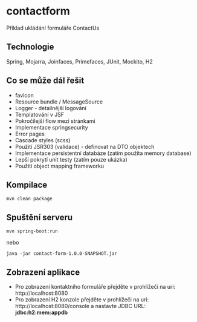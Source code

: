 # contactform

Příklad ukládání formuláře ContactUs

## Technologie
Spring, Mojarra, Joinfaces, Primefaces, JUnit, Mockito, H2

## Co se může dál řešit
- favicon
- Resource bundle / MessageSource
- Logger - detailnější logování
- Templatování v JSF
- Pokročilejší flow mezi stránkami
- Implementace springsecurity
- Error pages
- Cascade styles (scss)
- Použití JSR303 (validace) - definovat na DTO objektech
- Implementace persistentní databáze (zatím použita memory database)
- Lepší pokrytí unit testy (zatím pouze ukázka)
- Použití object mapping frameworku

## Kompilace
```
mvn clean package
```

## Spuštění serveru
```
mvn spring-boot:run
```
nebo
```
java -jar contact-form-1.0.0-SNAPSHOT.jar
```


## Zobrazení aplikace
- Pro zobrazení kontaktního formuláře přejděte v prohlížeči na uri: http://localhost:8080
- Pro zobrazení H2 konzole přejděte v prohlížeči na uri: http://localhost:8080/console a nastavte JDBC URL: **jdbc:h2:mem:appdb**

